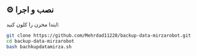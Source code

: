 ## ⚙️ نصب و اجرا

ابتدا مخزن را کلون کنید:
```bash
git clone https://github.com/Mehrdad11228/backup-data-mirzarobot.git
cd backup-data-mirzarobot
bash bachkupdatamirza.sh
